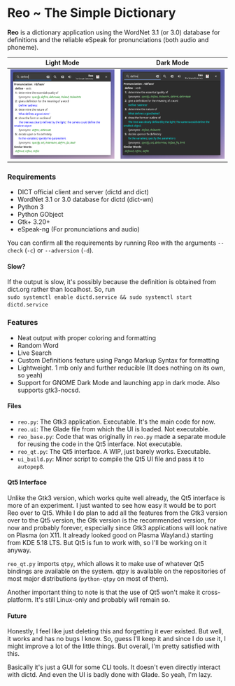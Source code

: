 # Reo ~ The Simple Dictionary
**Reo** is a dictionary application using the WordNet 3.1 (or 3.0) database for definitions and the reliable eSpeak for pronunciations (both audio and phoneme).

Light Mode                       |  Dark Mode
:-------------------------------:|:--------------------------------:
![Light Mode](/ss.png?raw=true)  |  ![Dark Mode](/ss1.png?raw=true)

### Requirements
 * DICT official client and server (dictd and dict)
 * WordNet 3.1 or 3.0 database for dictd (dict-wn)
 * Python 3
 * Python GObject
 * Gtk+ 3.20+
 * eSpeak-ng (For pronunciations and audio)

You can confirm all the requirements by running Reo with the arguments `--check` (`-c`) or `--adversion` (`-d`).

#### Slow?
If the output is slow, it's possibly because the definition is obtained from dict.org rather than localhost. So, run  
`sudo systemctl enable dictd.service && sudo systemctl start dictd.service`

### Features
 * Neat output with proper coloring and formatting
 * Random Word
 * Live Search
 * Custom Definitions feature using Pango Markup Syntax for formatting
 * Lightweight. 1 mb only and further reducible (It does nothing on its own, so yeah)
 * Support for GNOME Dark Mode and launching app in dark mode. Also supports gtk3-nocsd.

#### Files

 * `reo.py`: The Gtk3 application. Executable. It's the main code for now.
 * `reo.ui`: The Glade file from which the UI is loaded. Not executable.
 * `reo_base.py`: Code that was originally in `reo.py` made a separate module for reusing the code in the Qt5 interface. Not executable.
 * `reo_qt.py`: The Qt5 interface. A WIP, just barely works. Executable.
 * `ui_build.py`: Minor script to compile the Qt5 UI file and pass it to `autopep8`.

#### Qt5 Interface

Unlike the Gtk3 version, which works quite well already, the Qt5 interface is more of an experiment. I just wanted to see how easy it would be to port Reo over to Qt5. While I do plan to add all the features from the Gtk3 version over to the Qt5 version, the Gtk version is the recommended version, for now and probably forever, especially since Gtk3 applications will look native on Plasma (on X11. It already looked good on Plasma Wayland.) starting from KDE 5.18 LTS. But Qt5 is fun to work with, so I'll be working on it anyway.

`reo_qt.py` imports `qtpy`, which allows it to make use of whatever Qt5 bindings are available on the system. qtpy is available on the repositories of most major distributions (`python-qtpy` on most of them).

Another important thing to note is that the use of Qt5 won't make it cross-platform. It's still Linux-only and probably will remain so.

#### Future
Honestly, I feel like just deleting this and forgetting it ever existed. But well, it works and has no bugs I know. So, guess I'll keep it and since I do use it, I might improve a lot of the little things. But overall, I'm pretty satisfied with this.  

Basically it's just a GUI for some CLI tools. It doesn't even directly interact with dictd. And even the UI is badly done with Glade. So yeah, I'm lazy.
